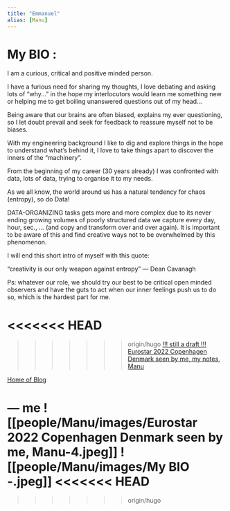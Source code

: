 ```yaml
---
title: "Emmanuel"
alias: [Manu]
---
```


# My BIO :

I am a curious, critical and positive minded person.

I have a furious need for sharing my thoughts, I love debating and asking lots of “why...” in the hope my interlocutors would learn me something new or helping me to get boiling unanswered questions out of my head…

Being aware that our brains are often biased, explains my ever questioning, so I let doubt prevail and seek for feedback to reassure myself not to be biases.

With my engineering background I like to dig and explore things in the hope to understand what’s behind it, I love to take things apart to discover the inners of the “machinery”.

From the beginning of my career (30 years already) I was confronted with data, lots of data, trying to organise it to my needs.

As we all know, the world around us has a natural tendency for chaos (entropy), so do Data!

DATA-ORGANIZING tasks gets more and more complex due to its never ending growing volumes of poorly structured data we capture every day, hour, sec., … (and copy and transform over and over again). It is important to be aware of this and find creative ways not to be overwhelmed by this phenomenon.

I will end this short intro of myself with this quote:

“creativity is our only weapon against entropy”
― Dean Cavanagh

Ps: whatever our role, we should try our best to be critical open minded observers and have the guts to act when our inner feelings push us to do so, which is the hardest part for me.

<<<<<<< HEAD
=======

>>>>>>> origin/hugo
[!!! still a draft !!! 
Eurostar 2022 Copenhagen Denmark seen by me, my notes, Manu](conferences/Eurostar%202022%20Copenhagen%20Denmark%20seen%20by%20me,%20Manu)

[Home of Blog]([https://renahud.github.io/quartz-eurostar/](https://renahud.github.io/quartz-eurostar/))

― me
![[people/Manu/images/Eurostar 2022 Copenhagen Denmark seen by me, Manu-4.jpeg]]
![[people/Manu/images/My BIO -.jpeg]]
<<<<<<< HEAD
=======

>>>>>>> origin/hugo
